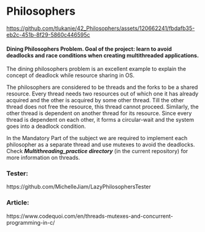 # Philosophers
https://github.com/tlukanie/42_Philosophers/assets/120662241/fbdafb35-eb2c-451b-8f29-5860c446595c
<h4>Dining Philosophers Problem. Goal of the project: learn to avoid deadlocks and race conditions when creating multithreaded applications.</h4>
<p>The dining philosophers problem is an excellent example to explain the concept of deadlock while resource sharing in OS.</p>
<p>The philosophers are considered to be threads and the forks to be a shared resource. Every thread needs two resources out of which one it has already acquired and the other is acquired by some other thread. Till the other thread does not free the resource, this thread cannot proceed. Similarly, the other thread is dependent on another thread for its resource. Since every thread is dependent on each other, it forms a circular-wait and the system goes into a deadlock condition.</p>
<p>In the Mandatory Part of the subject we are required to implement each philosopher as a separate thread and use mutexes to avoid the deadlocks. Check <i><b>Multithreading_practice directory</b></i> (in the current repository) for more information on threads.</p>
<h3>Tester:</h3> https://github.com/MichelleJiam/LazyPhilosophersTester<br>
<h3>Article:</h3> https://www.codequoi.com/en/threads-mutexes-and-concurrent-programming-in-c/
